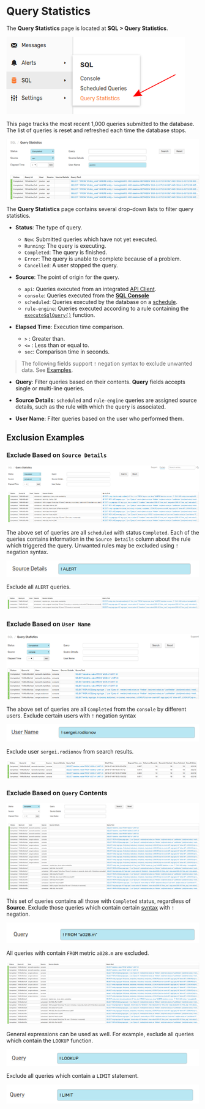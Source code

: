 # Query Statistics

The **Query Statistics** page is located at **SQL > Query Statistics**.

![](./images/query-statistics-page.png)

This page tracks the most recent 1,000 queries submitted to the database. The list of queries is reset and refreshed each time the database stops.

![](./images/query-statistics.png)

The **Query Statistics** page contains several drop-down lists to filter query statistics.

* **Status**: The type of query.
  * `New`: Submitted queries which have not yet executed.
  * `Running`: The query is executing.
  * `Completed`: The query is finished.
  * `Error`: The query is unable to complete because of a problem.
  * `Cancelled`: A user stopped the query.

* **Source**: The point of origin for the query.
  * `api`: Queries executed from an integrated [API Client](../api/clients/README.md).
  * `console`: Queries executed from the [**SQL Console**](./sql-console.md)
  * `scheduled`: Queries executed by the database on a [schedule](./scheduled-sql.md).
  * `rule-engine`: Queries executed according to a rule containing the [`executeSqlQuery()`](../rule-engine/functions-sql.md#executesqlquery) function.

* **Elapsed Time**: Execution time comparison.
  * `>` : Greater than.
  * `<=` : Less than or equal to.
  * `sec`: Comparison time in seconds.

> The following fields support `!` negation syntax to exclude unwanted data. See [Examples](#examples).

* **Query**: Filter queries based on their contents. **Query** fields accepts single or multi-line queries.

* **Source Details**: `scheduled` and `rule-engine` queries are assigned source details, such as the rule with which the query is associated.

* **User Name**: Filter queries based on the user who performed them.

## Exclusion Examples

### Exclude Based on `Source Details`

![](./images/example-query.png)

The above set of queries are all `scheduled` with status `Completed`. Each of the queries contains information in the `Source Details` column about the rule which triggered the query. Unwanted rules may be excluded using `!` negation syntax.

![](./images/exclude-alert.png)

Exclude all `ALERT` queries.

![](./images/exclude-result.png)

### Exclude Based on `User Name`

![](./images/completed-console.png)

The above set of queries are all `Completed` from the `console` by different users. Exclude certain users with `!` negation syntax

![](./images/exclude-user.png)

Exclude user `sergei.rodionov` from search results.

![](./images/exclude-results2.png)

### Exclude Based on `Query` Contents

![](./images/all-examples.png)

This set of queries contains all those with `Completed` status, regardless of **Source**. Exclude those queries which contain certain [syntax](./README#syntax) with `!` negation.

![](./images/exclude-metric.png)

All queries with contain `FROM` metric `a028.m` are excluded.

![](./images/excluded-results3.png)

General expressions can be used as well. For example, exclude all queries which contain the `LOOKUP` function.

![](./images/exclude-lookup.png)

Exclude all queries which contain a `LIMIT` statement.

![](./images/exclude-limit.png)